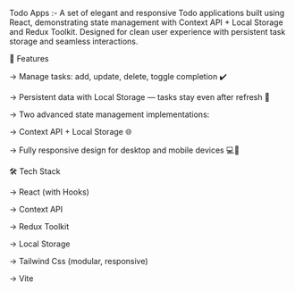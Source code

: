 Todo Apps :-
A set of elegant and responsive Todo applications built using React, demonstrating state management with Context API + Local Storage and Redux Toolkit. Designed for clean user experience with persistent task storage and seamless interactions.

🚀 Features

-> Manage tasks: add, update, delete, toggle completion ✔️

-> Persistent data with Local Storage — tasks stay even after refresh 🔄

-> Two advanced state management implementations:

-> Context API + Local Storage 🌐

-> Fully responsive design for desktop and mobile devices 💻📱

🛠 Tech Stack

-> React (with Hooks)

-> Context API

-> Redux Toolkit

-> Local Storage

-> Tailwind Css (modular, responsive)

-> Vite
